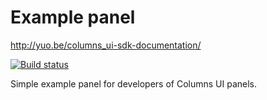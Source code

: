 # Example panel

http://yuo.be/columns_ui-sdk-documentation/

[![Build status](https://ci.appveyor.com/api/projects/status/u9ugcxg4y6ysl91m/branch/master?svg=true)](https://ci.appveyor.com/project/reupen/example-panel/branch/master)

Simple example panel for developers of Columns UI panels.
